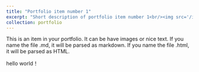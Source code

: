 ```yaml
---
title: "Portfolio item number 1"
excerpt: "Short description of portfolio item number 1<br/><img src='/images/smartmockups_lqmew4wa.png' style='width: 50%; height: auto;'>"
collection: portfolio
---
```


This is an item in your portfolio. It can be have images or nice text. If you name the file .md, it will be parsed as markdown. If you name the file .html, it will be parsed as HTML. 

hello world！
